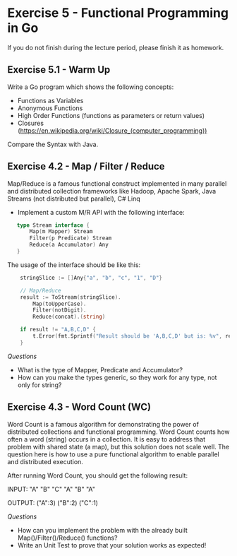 # Exercise 5 - Functional Programming in Go

If you do not finish during the lecture period, please finish it as homework.

## Exercise 5.1 - Warm Up

Write a Go program which shows the following concepts:

- Functions as Variables
- Anonymous Functions
- High Order Functions (functions as parameters or return values)
- Closures (https://en.wikipedia.org/wiki/Closure_(computer_programming))

Compare the Syntax with Java.
 
## Exercise 4.2 - Map / Filter / Reduce
Map/Reduce is a famous functional construct implemented in many parallel and distributed collection frameworks like
Hadoop, Apache Spark, Java Streams (not distributed but parallel), C# Linq

- Implement a custom M/R API with the following interface:
 ```go
    type Stream interface {
    	Map(m Mapper) Stream
    	Filter(p Predicate) Stream
    	Reduce(a Accumulator) Any
    }
```
The usage of the interface should be like this:
```go
    stringSlice := []Any{"a", "b", "c", "1", "D"}

	// Map/Reduce
	result := ToStream(stringSlice).
		Map(toUpperCase).
		Filter(notDigit).
		Reduce(concat).(string)

	if result != "A,B,C,D" {
		t.Error(fmt.Sprintf("Result should be 'A,B,C,D' but is: %v", result))
    }
```

 *Questions*
 - What is the type of Mapper, Predicate and Accumulator?
 - How can you make the types generic, so they work for any type, not only for string?

## Exercise 4.3 - Word Count (WC)
Word Count is a famous algorithm for demonstrating the power of distributed collections and functional programming. 
Word Count counts how often a word (string) occurs in a collection. It is easy to address that problem with shared state (a map), but
this solution does not scale well.
The question here is how to use a pure functional algorithm to enable parallel and distributed execution.

After running Word Count, you should get the following result:

INPUT:  "A" "B" "C" "A" "B" "A"

OUTPUT: ("A":3) ("B":2) ("C":1) 

*Questions*
- How can you implement the problem with the already built Map()/Filter()/Reduce() functions?
- Write an Unit Test to prove that your solution works as expected!
